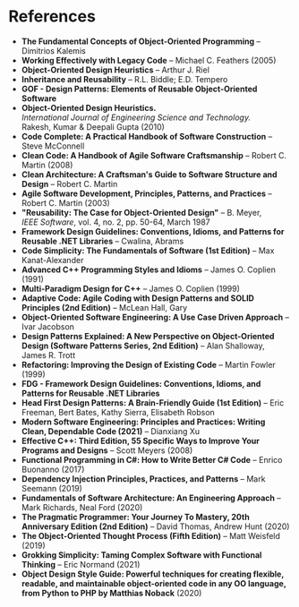 # References

- **The Fundamental Concepts of Object-Oriented Programming** – Dimitrios Kalemis
- **Working Effectively with Legacy Code** – Michael C. Feathers (2005)
- **Object-Oriented Design Heuristics** – Arthur J. Riel
- **Inheritance and Reusability** – R.L. Biddle; E.D. Tempero
- **GOF - Design Patterns: Elements of Reusable Object-Oriented Software**
- **Object-Oriented Design Heuristics.**  
  *International Journal of Engineering Science and Technology.*  
  Rakesh, Kumar & Deepali Gupta (2010)
- **Code Complete: A Practical Handbook of Software Construction** – Steve McConnell
- **Clean Code: A Handbook of Agile Software Craftsmanship** – Robert C. Martin (2008)
- **Clean Architecture: A Craftsman's Guide to Software Structure and Design** – Robert C. Martin
- **Agile Software Development, Principles, Patterns, and Practices** – Robert C. Martin (2003)
- **"Reusability: The Case for Object-Oriented Design"** – B. Meyer,  
  *IEEE Software*, vol. 4, no. 2, pp. 50-64, March 1987
- **Framework Design Guidelines: Conventions, Idioms, and Patterns for Reusable .NET Libraries** – Cwalina, Abrams
- **Code Simplicity: The Fundamentals of Software (1st Edition)** – Max Kanat-Alexander
- **Advanced C++ Programming Styles and Idioms** – James O. Coplien (1991)
- **Multi-Paradigm Design for C++** – James O. Coplien (1999)
- **Adaptive Code: Agile Coding with Design Patterns and SOLID Principles (2nd Edition)** – McLean Hall, Gary
- **Object-Oriented Software Engineering: A Use Case Driven Approach** – Ivar Jacobson
- **Design Patterns Explained: A New Perspective on Object-Oriented Design (Software Patterns Series, 2nd Edition)** – Alan Shalloway, James R. Trott
- **Refactoring: Improving the Design of Existing Code** – Martin Fowler (1999)
- **FDG - Framework Design Guidelines: Conventions, Idioms, and Patterns for Reusable .NET Libraries**
- **Head First Design Patterns: A Brain-Friendly Guide (1st Edition)** – Eric Freeman, Bert Bates, Kathy Sierra, Elisabeth Robson
- **Modern Software Engineering: Principles and Practices: Writing Clean, Dependable Code (2021)** – Dianxiang Xu
- **Effective C++: Third Edition, 55 Specific Ways to Improve Your Programs and Designs** – Scott Meyers (2008)
- **Functional Programming in C#: How to Write Better C# Code** – Enrico Buonanno (2017)
- **Dependency Injection Principles, Practices, and Patterns** – Mark Seemann (2019)
- **Fundamentals of Software Architecture: An Engineering Approach** – Mark Richards, Neal Ford (2020)
- **The Pragmatic Programmer: Your Journey To Mastery, 20th Anniversary Edition (2nd Edition)** – David Thomas, Andrew Hunt (2020)
- **The Object-Oriented Thought Process (Fifth Edition)** – Matt Weisfeld (2019)
- **Grokking Simplicity: Taming Complex Software with Functional Thinking** – Eric Normand (2021)
- **Object Design Style Guide: Powerful techniques for creating flexible, readable, and maintainable object-oriented code in any OO language, from Python to PHP by Matthias Noback** (2020)
